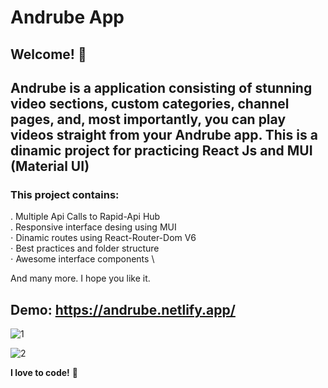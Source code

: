 # Andrube App

## Welcome! 👋

## Andrube is a application consisting of stunning video sections, custom categories, channel pages, and, most importantly, you can play videos straight from your Andrube app. This is a dinamic project for practicing React Js and MUI (Material UI)

### This project contains: 

. Multiple Api Calls to Rapid-Api Hub \
. Responsive interface desing using MUI \
⋅ Dinamic routes using React-Router-Dom V6 \
⋅ Best practices and folder structure \
⋅ Awesome interface components \

And many more.
I hope you like it.

## Demo: https://andrube.netlify.app/

![1](https://user-images.githubusercontent.com/45151760/188483004-5444c541-e4c3-4b3a-ac58-da5ce42800b8.png)


![2](https://user-images.githubusercontent.com/45151760/188483058-7719b20e-0c6d-417e-8f88-9461dbb2deeb.png)

**I love to code!** 🚀
